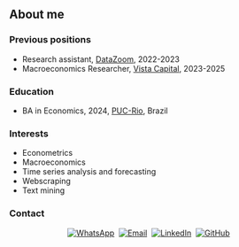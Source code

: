 
## About me

### Previous positions
- Research assistant, [DataZoom](https://www.econ.puc-rio.br/datazoom/index.html), 2022-2023
- Macroeconomics Researcher, [Vista Capital](https://vistacapital.com.br/), 2023-2025

### Education
- BA in Economics, 2024, [PUC-Rio](https://www.econ.puc-rio.br/), Brazil

### Interests
- Econometrics
- Macroeconomics
- Time series analysis and forecasting
- Webscraping
- Text mining

### Contact
<div style="display: flex; justify-content: center; gap: 8px;">
  <a href="https://wa.me/5521971351070" target="_blank">
    <img src="https://img.shields.io/badge/WhatsApp-25D366?logo=whatsapp&logoColor=white" alt="WhatsApp">
  </a>
  <a href="mailto:antoniorbergallo@gmail.com" target="_blank">
    <img src="https://img.shields.io/badge/Email-D14836?logo=gmail&logoColor=white" alt="Email">
  </a>
  <a href="https://www.linkedin.com/in/antonio-bergallo-3306a0244/" target="_blank">
    <img src="https://img.shields.io/badge/LinkedIn-0A66C2?logo=linkedin&logoColor=white" alt="LinkedIn">
  </a>
  <a href="https://github.com/AntonioBergallo" target="_blank">
    <img src="https://img.shields.io/badge/GitHub-000?logo=github&logoColor=white" alt="GitHub">
  </a>
</div>

